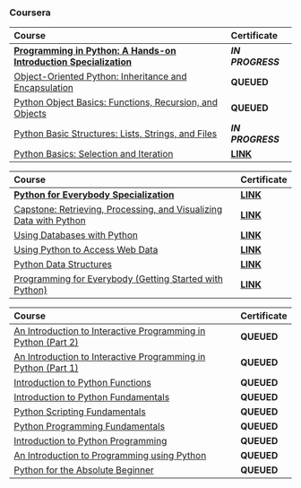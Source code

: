 ### Coursera

<div align="justify">

| Course | Certificate |
| :----- | :----- |
| [**Programming in Python: A Hands-on Introduction Specialization**](https://www.coursera.org/specializations/hands-on-python) | **_IN PROGRESS_** |
| [Object-Oriented Python: Inheritance and Encapsulation](https://www.coursera.org/learn/object-oriented-python?specialization=hands-on-python) | **QUEUED** |
| [Python Object Basics: Functions, Recursion, and Objects](https://www.coursera.org/learn/python-object-basics?specialization=hands-on-python) | **QUEUED** |
| [Python Basic Structures: Lists, Strings, and Files](https://www.coursera.org/learn/python-basic-structures-lists-strings-and-files?specialization=hands-on-python) | **_IN PROGRESS_** |
| [Python Basics: Selection and Iteration](https://www.coursera.org/learn/codio-python-basics?specialization=hands-on-python) | [**LINK**](https://storage.googleapis.com/course-certificates/01-01-coursera/02-01-programming-in-python-a-hands-on-introduction-specialization/01-01-python-basics-selection-and-iteration.pdf) |

</div>

<div align="justify">

| Course | Certificate |
| :----- | :----- |
| [**Python for Everybody Specialization**](https://www.coursera.org/specializations/python) | [**LINK**](https://storage.googleapis.com/course-certificates/01-01-coursera/01-01-python-for-everybody-specialization/python-for-everybody.pdf) |
| [Capstone: Retrieving, Processing, and Visualizing Data with Python](https://www.coursera.org/learn/python-data-visualization?specialization=python) | [**LINK**](https://storage.googleapis.com/course-certificates/01-01-coursera/01-01-python-for-everybody-specialization/05-01-capstone-retrieving-processing-and-visualizing-data-with-python.pdf) |
| [Using Databases with Python](https://www.coursera.org/learn/python-databases?specialization=python) | [**LINK**](https://storage.googleapis.com/course-certificates/01-01-coursera/01-01-python-for-everybody-specialization/04-01-using-databases-with-python.pdf) |
| [Using Python to Access Web Data](https://www.coursera.org/learn/python-network-data?specialization=python) | [**LINK**](https://storage.googleapis.com/course-certificates/01-01-coursera/01-01-python-for-everybody-specialization/03-01-using-python-to-access-web-data.pdf) |
| [Python Data Structures](https://www.coursera.org/learn/python-data?specialization=python) | [**LINK**](https://storage.googleapis.com/course-certificates/01-01-coursera/01-01-python-for-everybody-specialization/02-01-python-data-structures.pdf) |
| [Programming for Everybody (Getting Started with Python)](https://www.coursera.org/learn/python?specialization=python) | [**LINK**](https://storage.googleapis.com/course-certificates/01-01-coursera/01-01-python-for-everybody-specialization/01-01-programming-for-everybody.pdf) |

</div>

<div align="justify">

| Course | Certificate |
| :----- | :----- |
| [An Introduction to Interactive Programming in Python (Part 2)](https://www.coursera.org/learn/interactive-python-2?specialization=computer-fundamentals) | **QUEUED** |
| [An Introduction to Interactive Programming in Python (Part 1)](https://www.coursera.org/learn/interactive-python-1?specialization=computer-fundamentals) | **QUEUED** |
| [Introduction to Python Functions](https://www.coursera.org/learn/introduction-python-functions?specialization=python-programming-data-science) | **QUEUED** |
| [Introduction to Python Fundamentals](https://www.coursera.org/learn/introduction-python-fundamentals?specialization=python-programming-data-science) | **QUEUED** |
| [Python Scripting Fundamentals](https://www.coursera.org/learn/akamai-programming) | **QUEUED** |
| [Python Programming Fundamentals](https://www.coursera.org/learn/python-programming-fundamentals) | **QUEUED** |
| [Introduction to Python Programming](https://www.coursera.org/learn/python-programming-intro) | **QUEUED** |
| [An Introduction to Programming using Python](https://www.coursera.org/learn/an-introduction-to-programming-using-python) | **QUEUED** |
| [Python for the Absolute Beginner](https://www.coursera.org/learn/python-for-the-absolute-beginner) | **QUEUED** |

</div>